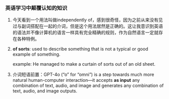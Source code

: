 ### 英语学习中颠覆认知的知识

1. 今天看到一个用法叫做independently of，感到很奇怪，因为之前从来没有见过与副词搭配在一起的介词，但是这个用法居然是正确的。这让我意识到英语的语法并不像计算机的语言一样具有完全精确的规则，作为自然语言一定就存在各种特例。

2. **of sorts**: used to describe something that is not a typical or good example of something.

   example: He managed to make a curtain of sorts out of an old sheet.

3. 介词短语前置：GPT-4o (“o” for “omni”) is a step towards much more natural human-computer interaction—it accepts **as input** any combination of text, audio, and image and generates any combination of text, audio, and image outputs. 